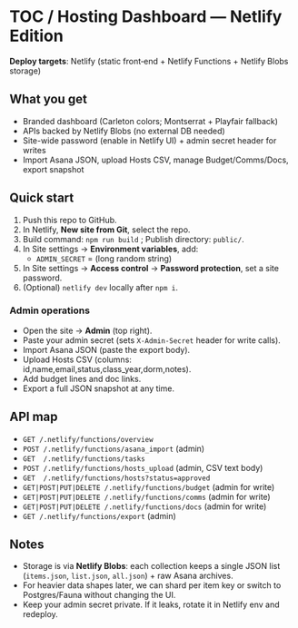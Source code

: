 
# TOC / Hosting Dashboard — Netlify Edition

**Deploy targets**: Netlify (static front‑end + Netlify Functions + Netlify Blobs storage)

## What you get
- Branded dashboard (Carleton colors; Montserrat + Playfair fallback)
- APIs backed by Netlify Blobs (no external DB needed)
- Site-wide password (enable in Netlify UI) + admin secret header for writes
- Import Asana JSON, upload Hosts CSV, manage Budget/Comms/Docs, export snapshot

## Quick start
1) Push this repo to GitHub.
2) In Netlify, **New site from Git**, select the repo.
3) Build command: `npm run build` ; Publish directory: `public/`.
4) In Site settings → **Environment variables**, add:
   - `ADMIN_SECRET` = (long random string)
5) In Site settings → **Access control** → **Password protection**, set a site password.
6) (Optional) `netlify dev` locally after `npm i`.

### Admin operations
- Open the site → **Admin** (top right).
- Paste your admin secret (sets `X-Admin-Secret` header for write calls).
- Import Asana JSON (paste the export body).
- Upload Hosts CSV (columns: id,name,email,status,class_year,dorm,notes).
- Add budget lines and doc links.
- Export a full JSON snapshot at any time.

## API map
- `GET /.netlify/functions/overview`
- `POST /.netlify/functions/asana_import`  (admin)
- `GET  /.netlify/functions/tasks`
- `POST /.netlify/functions/hosts_upload`  (admin, CSV text body)
- `GET  /.netlify/functions/hosts?status=approved`
- `GET|POST|PUT|DELETE /.netlify/functions/budget` (admin for write)
- `GET|POST|PUT|DELETE /.netlify/functions/comms`  (admin for write)
- `GET|POST|PUT|DELETE /.netlify/functions/docs`   (admin for write)
- `GET /.netlify/functions/export` (admin)

## Notes
- Storage is via **Netlify Blobs**: each collection keeps a single JSON list (`items.json`, `list.json`, `all.json`) + raw Asana archives.
- For heavier data shapes later, we can shard per item key or switch to Postgres/Fauna without changing the UI.
- Keep your admin secret private. If it leaks, rotate it in Netlify env and redeploy.

